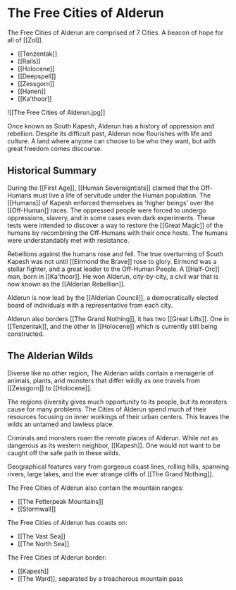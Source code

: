 # The Free Cities of Alderun
The Free Cities of Alderun are comprised of 7 Cities. A beacon of hope for all of [[Zol]].
- [[Tenzentak]]
- [[Rails]]
- [[Holocene]]
- [[Deepspell]]
- [[Zessgorn]]
- [[Hanen]]
- [[Ka'thoor]]

![[The Free Cities of Alderun.jpg]]

Once known as South Kapesh, Alderun has a history of oppression and rebellion. Despite its difficult past, Alderun now flourishes with life and culture. A land where anyone can choose to be who they want, but with great freedom comes discourse.

## Historical Summary
During the [[First Age]], [[Human Sovereigntists]] claimed that the Off-Humans must live a life of servitude under the Human population. The [[Humans]] of Kapesh enforced themselves as 'higher beings' over the [[Off-Human]] races. The oppressed people were forced to undergo oppressions, slavery, and in some cases even dark experiments. These tests were intended to discover a way to restore the [[Great Magic]] of the humans by recombining the Off-Humans with their once hosts. The humans were understandably met with resistance.

Rebellions against the humans rose and fell. The true overturning of South Kapesh was not until [[Eirmond the Brave]] rose to glory. Eirmond was a stellar fighter, and a great leader to the Off-Human People.  A [[Half-Orc]] man, born in [[Ka'thoor]]. He won Alderun, city-by-city, a civil war that is now known as the [[Alderian Rebellion]].

Alderun is now lead by the [[Alderian Council]], a democratically elected board of individuals with a representative from each city.

Alderun also borders [[The Grand Nothing]], it has two [[Great Lifts]]. One in [[Tenzentak]], and the other in [[Holocene]] which is currently still being constructed.

## The Alderian Wilds
Diverse like no other region, The Alderian wilds contain a menagerie of animals, plants, and monsters that differ wildly as one travels from [[Zessgorn]] to [[Holocene]].

The regions diversity gives much opportunity to its people, but its monsters cause for many problems. The Cities of Alderun spend much of their resources focusing on inner workings of their urban centers. This leaves the wilds an untamed and lawless place.

Criminals and monsters roam the remote places of Alderun. While not as dangerous as its western neighbor, [[Kapesh]]. One would not want to be caught off the safe path in these wilds.

Geographical features vary from gorgeous coast lines, rolling hills, spanning rivers, large lakes, and the ever strange cliffs of [[The Grand Nothing]].

The Free Cities of Alderun also contain the mountain ranges:
- [[The Fetterpeak Mountains]]
- [[Stormwall]]

The Free Cities of Alderun has coasts on:
- [[The Vast Sea]]
- [[The North Sea]]

The Free Cities of Alderun border:
- [[Kapesh]]
- [[The Ward]], separated by a treacherous mountain pass